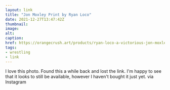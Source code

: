 ```yaml
---
layout: link
title: "Jon Moxley Print by Ryan Loco"
date: 2021-12-27T13:47:42Z
thumbnail:
image:
alt:
caption:
href: https://orangecrush.art/products/ryan-loco-a-victorious-jon-moxley-backstage?variant=37957062721720
tags:
- wrestling
- link
---
```


I love this photo. Found this a while back and lost the link. I'm happy to see that it looks to still be available, however I haven't bought it just yet. via Instagram

